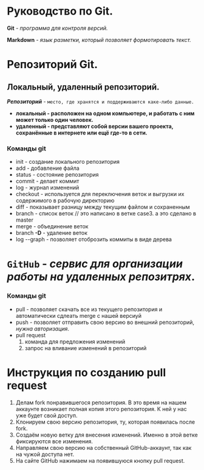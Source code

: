 # Руководство по Git.
 **Git** - *программа для контроля версий.*
 
 **Markdown** -  *язык разметки, который позволяет формотировать текст.*
# Репозиторий Git.
## Локальный, удаленный репозиторий.
***Репозиторий*** - `место, где хранятся и поддерживаются каке-либо данные.` 
* **локальный - расположен на одном компьютере, и работать с ним может только один человек.**
* **удаленный - представляют собой версии вашего проекта, сохранённые в интернете или ещё где-то в сети.**
### Команды git

* init - создание локального репозитория
* add - добавление файла
* status - состояние репозитория
* commit - делает коммит
* log - журнал изменений
* checkout - используется для переключения веток и выгрузки их содержимого в рабочую директорию
* diff - показывает разницу между текущим файлом и сохраненным
* branch - список веток // это написано в ветке case3. а это сделано в master
* merge - объединение веток
* branch **-D** - удаление веток 
* log --graph - позволяет отоброзить коммиты в виде дерева

# `GitHub` - *сервис для организации работы на удаленных репозитрях*.

### Команды git
* pull - позволяет скачать все из текущего репозитория и автоматически сдлеать merge  с нашей версиуй
* push - позволяет отправить свою версию во внешний репозиторий, *нужна авторизация*.
* pull request 
  1. команда для предложения изменений
  2. запрос на вливание изменений в репозиторий
# Инструкция по созданию pull request
  1. Делам fork понравившегося репозитория.
В это время на нашем аккаунте возникает полная копия этого репозитория. К ней у нас уже будет свой доступ.
  2. Клонируем свою версию репозитория, ту, которая появилась после fork.
  3. Создаём новую ветку для внесения изменений. Именно в этой ветке фиксируются все изменения.
  4. Направляем свою версию на собственный GitHub-аккаунт, так как на чужой доступа нет.
  5. На сайте GitHub нажимаем на появившуюся кнопку pull request.